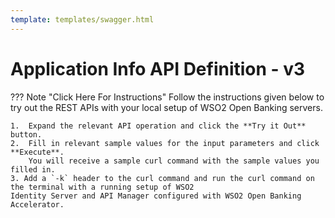 ```yaml
---
template: templates/swagger.html
---
```

# Application Info API Definition - v3


??? Note "Click Here For Instructions"
    Follow the instructions given below to try out the REST APIs with your local setup of WSO2 Open Banking servers.

    1.  Expand the relevant API operation and click the **Try it Out** button.
    2.  Fill in relevant sample values for the input parameters and click **Execute**.
        You will receive a sample curl command with the sample values you filled in.
    3. Add a `-k` header to the curl command and run the curl command on the terminal with a running setup of WSO2 
    Identity Server and API Manager configured with WSO2 Open Banking Accelerator.

<div id="swagger-ui"></div>
<script src="../../assets/lib/swagger/swagger-ui-bundle.js"> </script>
<script src="../../assets/lib/swagger/swagger-ui-standalone-preset.js"> </script>
<script>
window.onload = function() {
  // Begin Swagger UI call region
  const ui = SwaggerUIBundle({
    url: "https://raw.githubusercontent.com/wso2-enterprise/financial-open-banking/master/open-banking-accelerator/internal-apis/internal-swaggers/application-info-300.yaml?token=ADMXOTMCBVIFN2E7AMWTZXTAUYHVM",
    dom_id: '#swagger-ui',
    deepLinking: true,
    validatorUrl: null,
    presets: [
      SwaggerUIBundle.presets.apis,
      SwaggerUIStandalonePreset
    ],
    plugins: [
      SwaggerUIBundle.plugins.DownloadUrl
    ],
    layout: "StandaloneLayout"
  })
  // End Swagger UI call region

  window.ui = ui
}
</script>

<!--[![Run in Postman](https://run.pstmn.io/button.svg)](https://app.getpostman.com/run-collection/112cf1de37658c1b09d5)-->
